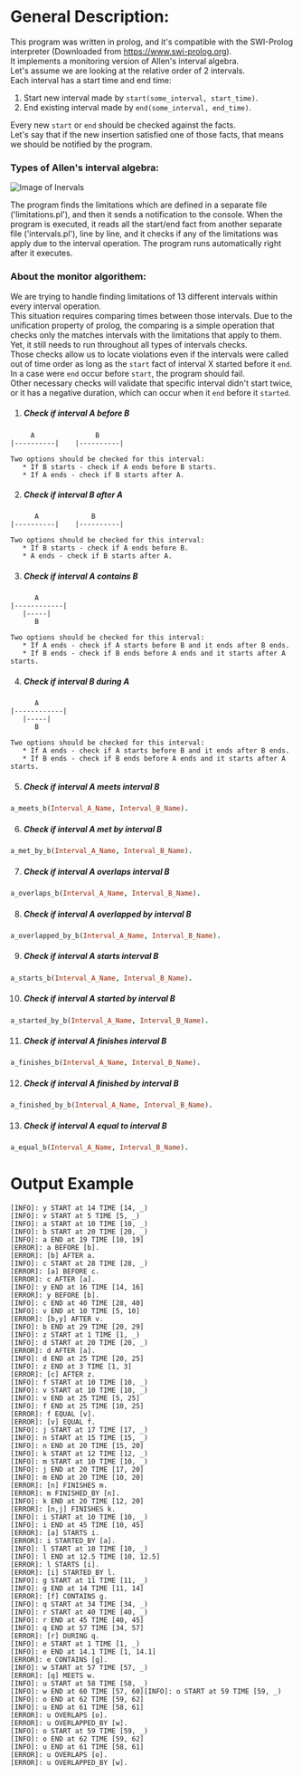 # General Description:
This program was written in prolog, and it's compatible with the SWI-Prolog interpreter (Downloaded from https://www.swi-prolog.org). \
It implements a monitoring version of Allen's interval algebra. \
Let's assume we are looking at the relative order of 2 intervals. \
Each interval has a start time and end time:
1. Start new interval made by `start(some_interval, start_time)`.
2. End existing interval made by `end(some_interval, end_time)`.

Every new `start` or `end` should be checked against the facts. \
Let's say that if the new insertion satisfied one of those facts, that means we should be notified by the program.

### Types of Allen's interval algebra:
![Image of Inervals](https://www.researchgate.net/profile/Ioannis_Tsamardinos/publication/230561978/figure/fig2/AS:646067146223617@1531045819115/1-The-13-relations-between-intervals-in-Allens-algebra-Interval-A-is-always-either-at.png)


The program finds the limitations which are defined in a separate file ('limitations.pl'), and then it sends a notification to the console.
When the program is executed, it reads all the start/end fact from another separate file ('intervals.pl'), line by line, and it checks if any of the limitations was apply due to the interval operation.
The program runs automatically right after it executes.


### About the monitor algorithem:
We are trying to handle finding limitations of 13 different intervals within every interval operation. \
This situation requires comparing times between those intervals. Due to the unification property of prolog, the comparing is a simple operation that checks only the matches intervals with the limitations that apply to them. \
Yet, it still needs to run throughout all types of intervals checks. \
Those checks allow us to locate violations even if the intervals were called out of time order as long as the `start` fact of interval X started before it `end`.
In a case were `end` occur before `start`, the program should fail. \
Other necessary checks will validate that specific interval didn't start twice, or it has a negative duration, which can occur when it `end` before it `started`.

1. ##### Check if interval A before B 
```      
     A               B
|----------|	|----------|

Two options should be checked for this interval:
   * If B starts - check if A ends before B starts. 
   * If A ends - check if B starts after A.
```
2. ##### Check if interval B after A
```
      A             B
|----------|	|----------|

Two options should be checked for this interval:
   * If B starts - check if A ends before B.
   * A ends - check if B starts after A.
```
3. ##### Check if interval A contains B 
```
      A              
|------------|	
   |-----|
      B
      
Two options should be checked for this interval:
   * If A ends - check if A starts before B and it ends after B ends.
   * If B ends - check if B ends before A ends and it starts after A starts.
```
4. ##### Check if interval B during A
```
      A
|------------|	
   |-----|
      B

Two options should be checked for this interval:
   * If A ends - check if A starts before B and it ends after B ends.
   * If B ends - check if B ends before A ends and it starts after A starts.
```
5. ##### Check if interval A meets interval B 
```prolog
a_meets_b(Interval_A_Name, Interval_B_Name).
```
6. ##### Check if interval A met by interval B 
```prolog
a_met_by_b(Interval_A_Name, Interval_B_Name).
```
7. ##### Check if interval A overlaps interval B 
```prolog
a_overlaps_b(Interval_A_Name, Interval_B_Name).
```
8. ##### Check if interval A overlapped by interval B 
```prolog
a_overlapped_by_b(Interval_A_Name, Interval_B_Name).
```
9. ##### Check if interval A starts interval B 
```prolog
a_starts_b(Interval_A_Name, Interval_B_Name).
```
10. ##### Check if interval A started by interval B 
```prolog
a_started_by_b(Interval_A_Name, Interval_B_Name).
```
11. ##### Check if interval A finishes interval B 
```prolog
a_finishes_b(Interval_A_Name, Interval_B_Name).
```
12. ##### Check if interval A finished by interval B 
```prolog
a_finished_by_b(Interval_A_Name, Interval_B_Name).
```
13. ##### Check if interval A equal to interval B 
```prolog
a_equal_b(Interval_A_Name, Interval_B_Name).
```

# Output Example
```
[INFO]: y START at 14 TIME [14, _)
[INFO]: v START at 5 TIME [5, _)
[INFO]: a START at 10 TIME [10, _)
[INFO]: b START at 20 TIME [20, _)
[INFO]: a END at 19 TIME [10, 19]
[ERROR]: a BEFORE [b].
[ERROR]: [b] AFTER a.
[INFO]: c START at 28 TIME [28, _)
[ERROR]: [a] BEFORE c.
[ERROR]: c AFTER [a].
[INFO]: y END at 16 TIME [14, 16]
[ERROR]: y BEFORE [b].
[INFO]: c END at 40 TIME [28, 40]
[INFO]: v END at 10 TIME [5, 10]
[ERROR]: [b,y] AFTER v.
[INFO]: b END at 29 TIME [20, 29]
[INFO]: z START at 1 TIME [1, _)
[INFO]: d START at 20 TIME [20, _)
[ERROR]: d AFTER [a].
[INFO]: d END at 25 TIME [20, 25]
[INFO]: z END at 3 TIME [1, 3]
[ERROR]: [c] AFTER z.
[INFO]: f START at 10 TIME [10, _)
[INFO]: v START at 10 TIME [10, _)
[INFO]: v END at 25 TIME [5, 25]
[INFO]: f END at 25 TIME [10, 25]
[ERROR]: f EQUAL [v].
[ERROR]: [v] EQUAL f.
[INFO]: j START at 17 TIME [17, _)
[INFO]: n START at 15 TIME [15, _)
[INFO]: n END at 20 TIME [15, 20]
[INFO]: k START at 12 TIME [12, _)
[INFO]: m START at 10 TIME [10, _)
[INFO]: j END at 20 TIME [17, 20]
[INFO]: m END at 20 TIME [10, 20]
[ERROR]: [n] FINISHES m.
[ERROR]: m FINISHED_BY [n].
[INFO]: k END at 20 TIME [12, 20]
[ERROR]: [n,j] FINISHES k.
[INFO]: i START at 10 TIME [10, _)
[INFO]: i END at 45 TIME [10, 45]
[ERROR]: [a] STARTS i.
[ERROR]: i STARTED_BY [a].
[INFO]: l START at 10 TIME [10, _)
[INFO]: l END at 12.5 TIME [10, 12.5]
[ERROR]: l STARTS [i].
[ERROR]: [i] STARTED_BY l.
[INFO]: g START at 11 TIME [11, _)
[INFO]: g END at 14 TIME [11, 14]
[ERROR]: [f] CONTAINS g.
[INFO]: q START at 34 TIME [34, _)
[INFO]: r START at 40 TIME [40, _)
[INFO]: r END at 45 TIME [40, 45]
[INFO]: q END at 57 TIME [34, 57]
[ERROR]: [r] DURING q.
[INFO]: e START at 1 TIME [1, _)
[INFO]: e END at 14.1 TIME [1, 14.1]
[ERROR]: e CONTAINS [g].
[INFO]: w START at 57 TIME [57, _)
[ERROR]: [q] MEETS w.
[INFO]: u START at 58 TIME [58, _)
[INFO]: w END at 60 TIME [57, 60][INFO]: o START at 59 TIME [59, _)
[INFO]: o END at 62 TIME [59, 62]
[INFO]: u END at 61 TIME [58, 61]
[ERROR]: u OVERLAPS [o].
[ERROR]: u OVERLAPPED_BY [w].
[INFO]: o START at 59 TIME [59, _)
[INFO]: o END at 62 TIME [59, 62]
[INFO]: u END at 61 TIME [58, 61]
[ERROR]: u OVERLAPS [o].
[ERROR]: u OVERLAPPED_BY [w].
```

